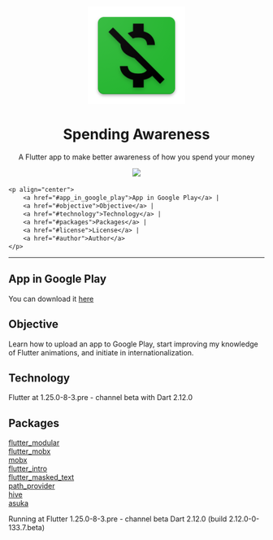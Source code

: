 <div align="center">
    <img src="android/app/src/main/res/mipmap-xxxhdpi/ic_launcher.png"/>
</div>


<h1 align="center">Spending Awareness</h1>
<p align="center">A Flutter app to make better awareness of how you spend your money</p>

<div align="center">
    <img src="https://img.shields.io/badge/progress-complete-green"/>
</div>

    <p align="center">
        <a href="#app_in_google_play">App in Google Play</a> |
        <a href="#objective">Objective</a> | 
        <a href="#technology">Technology</a> | 
        <a href="#packages">Packages</a> | 
        <a href="#license">License</a> | 
        <a href="#author">Author</a>
    </p>

   <hr/>

   <p id="#app_in_google_play">
       <h2>App in Google Play</h2>
       <p>You can download it 
            <a href="https://play.google.com/store/apps/details?id=com.rodrigorivas.spending_awareness">
            here
            </a>
        </p>
   </p>


   <p id="#objective">
        <h2>Objective</h2>
        <p>Learn how to upload an app to Google Play, start improving my knowledge of Flutter animations, and initiate in internationalization.</p>
    </p>

   <p id="#technology">
        <h2>Technology</h2>
        <p>Flutter at 1.25.0-8-3.pre - channel beta with Dart 2.12.0</p>
   </p>

   <p id="#packages">
        <h2>Packages</h2>
        <a href="https://pub.dev/packages/flutter_modular">flutter_modular</a><br/>
        <a href="https://pub.dev/packages/flutter_mobx">flutter_mobx</a><br/>
        <a href="https://pub.dev/packages/mobx">mobx</a><br/>
        <a href="https://pub.dev/packages/flutter_intro">flutter_intro</a><br/>
        <a href="https://pub.dev/packages/flutter_masked_text">flutter_masked_text</a><br/>
        <a href="https://pub.dev/packages/path_provider">path_provider</a><br/>
        <a href="https://pub.dev/packages/hive">hive</a><br/>
        <a href="https://pub.dev/packages/asuka">asuka</a><br/>
    </p>

Running at Flutter 1.25.0-8-3.pre - channel beta
Dart 2.12.0 (build 2.12.0-0-133.7.beta)
